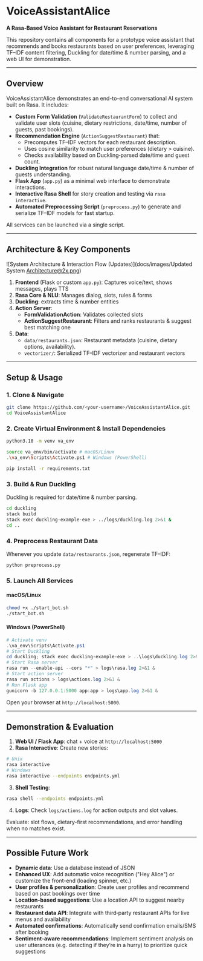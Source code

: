 # VoiceAssistantAlice

**A Rasa‑Based Voice Assistant for Restaurant Reservations**

This repository contains all components for a prototype voice assistant that recommends and books restaurants based on user preferences, leveraging TF–IDF content filtering, Duckling for date/time & number parsing, and a web UI for demonstration.

---

##  Overview

VoiceAssistantAlice demonstrates an end-to-end conversational AI system built on Rasa. It includes:

- **Custom Form Validation** (`ValidateRestaurantForm`) to collect and validate user slots (cuisine, dietary restrictions, date/time, number of guests, past bookings).
- **Recommendation Engine** (`ActionSuggestRestaurant`) that:
  - Precomputes TF–IDF vectors for each restaurant description.
  - Uses cosine similarity to match user preferences (dietary > cuisine).
  - Checks availability based on Duckling‑parsed date/time and guest count.
- **Duckling Integration** for robust natural language date/time & number of guests understanding.
- **Flask App** (`app.py`) as a minimal web interface to demonstrate interactions.
- **Interactive Rasa Shell** for story creation and testing via `rasa interactive`.
- **Automated Preprocessing Script** (`preprocess.py`) to generate and serialize TF–IDF models for fast startup.

All services can be launched via a single script.

---

## Architecture & Key Components 

![System Architecture & Interaction Flow (Updates)](docs/images/Updated System Architecture@2x.png)

1. **Frontend** (Flask or custom `app.py`): Captures voice/text, shows messages, plays TTS
2. **Rasa Core & NLU**: Manages  dialog, slots, rules & forms
3. **Duckling**: extracts time & number entities
4. **Action Server**:  
   - **FormValidationAction**: Validates collected slots  
   - **ActionSuggestRestaurant**: Filters and ranks restaurants & suggest best matching one
5. **Data**:  
   - `data/restaurants.json`: Restaurant metadata (cuisine, dietary options, availability).  
   - `vectorizer/`: Serialized TF–IDF vectorizer and restaurant vectors  

---

## Setup & Usage 

### 1. Clone & Navigate  
```bash
git clone https://github.com/<your-username>/VoiceAssistantAlice.git
cd VoiceAssistantAlice
```

### 2. Create Virtual Environment & Install Dependencies  
```bash
python3.10 -m venv va_env

source va_env/bin/activate # macOS/Linux
.\va_env\Scripts\Activate.ps1 # Windows (PowerShell)

pip install -r requirements.txt
```

### 3. Build & Run Duckling  
Duckling is required for date/time & number parsing.  
```bash
cd duckling
stack build
stack exec duckling-example-exe > ../logs/duckling.log 2>&1 &
cd ..
```

### 4. Preprocess Restaurant Data  
Whenever you update `data/restaurants.json`, regenerate TF–IDF:  
```bash
python preprocess.py
```

### 5. Launch All Services  
#### macOS/Linux  
```bash
chmod +x ./start_bot.sh
./start_bot.sh
```

#### Windows (PowerShell)  
```powershell
# Activate venv
.\va_env\Scripts\Activate.ps1
# Start Duckling
cd duckling; stack exec duckling-example-exe > ..\logs\duckling.log 2>&1 ; cd ..
# Start Rasa server
rasa run --enable-api --cors "*" > logs\rasa.log 2>&1 &
# Start action server
rasa run actions > logs\actions.log 2>&1 &
# Run Flask app
gunicorn -b 127.0.0.1:5000 app:app > logs\app.log 2>&1 &
```

Open your browser at `http://localhost:5000`.

---

## Demonstration & Evaluation

1. **Web UI / Flask App**:  chat + voice at `http://localhost:5000`
2. **Rasa Interactive**: Create new stories:  
```bash
# Unix
rasa interactive
# Windows
rasa interactive --endpoints endpoints.yml
```
3. **Shell Testing**:  
```bash
rasa shell --endpoints endpoints.yml
```
4. **Logs**: Check `logs/actions.log` for action outputs and slot values.

Evaluate: slot flows, dietary-first recommendations, and error handling when no matches exist.

---

## Possible Future Work

- **Dynamic data**: Use a database instead of JSON  
- **Enhanced UX**: Add automatic voice recognition ("Hey Alice") or customize the front-end (loading spinner, etc.) 
- **User profiles & personalization**: Create user profiles and recommend based on past bookings over time
- **Location-based suggestions**: Use a location API to suggest nearby restaurants  
- **Restaurant data API**: Integrate with third‑party restaurant APIs for live menus and availability
- **Automated confirmations**: Automatically send confirmation emails/SMS after booking
- **Sentiment-aware recommendations**: Implement sentiment analysis on user utterances (e.g. detecting if they’re in a hurry) to prioritize quick suggestions


